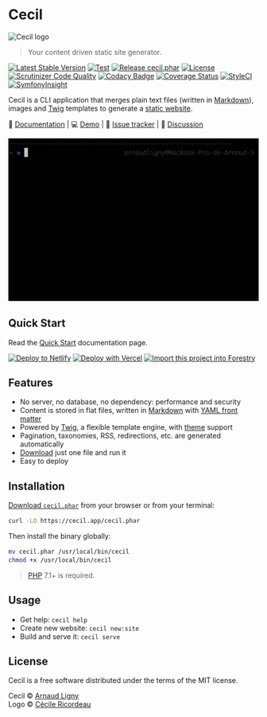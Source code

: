 # Cecil

![Cecil logo](https://cecil.app/images/cecil-logo-netlify-cms.png "Logo created by Cécile Ricordeau")

> Your content driven static site generator.

[![Latest Stable Version](https://poser.pugx.org/cecil/cecil/v/stable)](https://github.com/Cecilapp/Cecil/releases/latest)
[![Test](https://github.com/Cecilapp/Cecil/workflows/Test/badge.svg)](https://github.com/Cecilapp/Cecil/actions?query=workflow%3ATest)
[![Release cecil.phar](https://github.com/Cecilapp/Cecil/workflows/Release%20cecil.phar/badge.svg)](https://github.com/Cecilapp/Cecil/actions?query=workflow%3A%22Release+cecil.phar%22)
[![License](https://poser.pugx.org/cecil/cecil/license)](https://github.com/Cecilapp/Cecil/blob/master/LICENSE)  
[![Scrutinizer Code Quality](https://scrutinizer-ci.com/g/Cecilapp/Cecil/badges/quality-score.png)](https://scrutinizer-ci.com/g/Cecilapp/Cecil/)
[![Codacy Badge](https://app.codacy.com/project/badge/Grade/07232d3c7ff34f3da5abdac8f3ad2cee)](https://www.codacy.com/gh/Cecilapp/Cecil/dashboard)
[![Coverage Status](https://coveralls.io/repos/github/Cecilapp/Cecil/badge.svg?branch=master)](https://coveralls.io/github/Cecilapp/Cecil?branch=master)
[![StyleCI](https://github.styleci.io/repos/7548986/shield?style=plastic)](https://styleci.io/repos/12738012)
[![SymfonyInsight](https://insight.symfony.com/projects/2a9ae313-1dce-405c-9632-0727ecdac269/mini.png)](https://insight.symfony.com/projects/2a9ae313-1dce-405c-9632-0727ecdac269)

Cecil is a CLI application that merges plain text files (written in [Markdown](http://daringfireball.net/projects/markdown/)), images and [Twig](https://twig.symfony.com) templates to generate a [static website](https://en.wikipedia.org/wiki/Static_web_page).

📄 [Documentation](https://cecil.app/documentation) | 💻 [Demo](https://demo.cecil.app) | 🐛 [Issue tracker](https://github.com/Cecilapp/Cecil/issues) | 💬 [Discussion](https://github.com/Cecilapp/Cecil/discussions)

![Cecil CLI demo](docs/cecil-demo.gif "Cecil CLI demo")

## Quick Start

Read the [Quick Start](https://cecil.app/documentation/quick-start/) documentation page.

[![Deploy to Netlify](https://www.netlify.com/img/deploy/button.svg)](https://cecil.app/hosting/netlify/deploy/) [![Deploy with Vercel](https://vercel.com/button)](https://cecil.app/hosting/vercel/deploy/) [![Import this project into Forestry](https://assets.forestry.io/import-to-forestryK.svg)](https://cecil.app/cms/forestry/import/)

## Features

- No server, no database, no dependency: performance and security
- Content is stored in flat files, written in [Markdown](https://daringfireball.net/projects/markdown/) with [YAML front matter](https://cecil.app/documentation/content/#front-matter)
- Powered by [Twig](https://twig.symfony.com/doc/templates.html), a flexible template engine, with [theme](https://github.com/Cecilapp/theme-hyde) support
- Pagination, taxonomies, RSS, redirections, etc. are generated automatically
- [Download](https://cecil.app/download/) just one file and run it
- Easy to deploy

## Installation

[Download `cecil.phar`](https://github.com/Cecilapp/Cecil/releases/latest/download/cecil.phar) from your browser or from your terminal:

```bash
curl -LO https://cecil.app/cecil.phar
```

Then install the binary globally:

```bash
mv cecil.phar /usr/local/bin/cecil
chmod +x /usr/local/bin/cecil
```

> [PHP](https://www.php.net) 7.1+ is required.

## Usage

- Get help: `cecil help`
- Create new website: `cecil new:site`
- Build and serve it: `cecil serve`

## License

Cecil is a free software distributed under the terms of the MIT license.

Cecil © [Arnaud Ligny](https://arnaudligny.fr)  
Logo © [Cécile Ricordeau](https://www.cecillie.fr)
